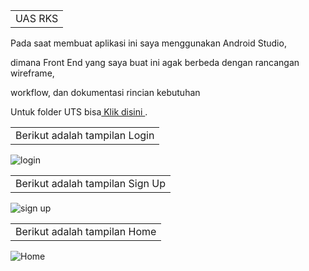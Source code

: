 <table>
    <tr>
        <td>UAS RKS</td>
    </tr>
</table>
<p>Pada saat membuat aplikasi ini saya menggunakan Android Studio,</p>
<p>dimana Front End yang saya buat ini agak berbeda dengan rancangan wireframe,</p>
<p>workflow, dan dokumentasi rincian kebutuhan</p>
<p> Untuk folder UTS bisa<a href="https://drive.google.com/drive/folders/1g7B_Y85sF0iAW9dW3VJsYsjEsMepBBbk?usp=sharing"> Klik disini </a>.</p>
<table>
    <tr>
        <td>Berikut adalah tampilan Login</td>
    </tr>
</table>

![login](https://user-images.githubusercontent.com/76817689/106443867-e39fae00-6431-11eb-8221-583a87cdbabe.png)
<table>
    <tr>
        <td>Berikut adalah tampilan Sign Up </td>
    </tr>
</table>

![sign up](https://user-images.githubusercontent.com/76817689/106443966-0205a980-6432-11eb-8b78-b10d7ebedb66.png)

<table>
    <tr>
        <td>Berikut adalah tampilan Home </td>
    </tr>
</table>

![Home](https://user-images.githubusercontent.com/76817689/106444089-22cdff00-6432-11eb-9155-a265ef291974.png)
